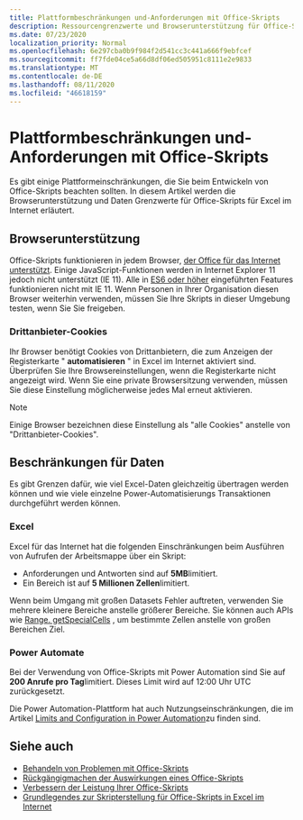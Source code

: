 ```yaml
---
title: Plattformbeschränkungen und-Anforderungen mit Office-Skripts
description: Ressourcengrenzwerte und Browserunterstützung für Office-Skripts bei Verwendung mit Excel im Internet
ms.date: 07/23/2020
localization_priority: Normal
ms.openlocfilehash: 6e297cba0b9f984f2d541cc3c441a666f9ebfcef
ms.sourcegitcommit: ff7fde04ce5a66d8df06ed505951c8111e2e9833
ms.translationtype: MT
ms.contentlocale: de-DE
ms.lasthandoff: 08/11/2020
ms.locfileid: "46618159"
---
```

# <a name="platform-limits-and-requirements-with-office-scripts"></a>Plattformbeschränkungen und-Anforderungen mit Office-Skripts

Es gibt einige Plattformeinschränkungen, die Sie beim Entwickeln von Office-Skripts beachten sollten. In diesem Artikel werden die Browserunterstützung und Daten Grenzwerte für Office-Skripts für Excel im Internet erläutert.

## <a name="browser-support"></a>Browserunterstützung

Office-Skripts funktionieren in jedem Browser, [der Office für das Internet unterstützt](https://support.microsoft.com/office/ad1303e0-a318-47aa-b409-d3a5eb44e452). Einige JavaScript-Funktionen werden in Internet Explorer 11 jedoch nicht unterstützt (IE 11). Alle in [ES6 oder höher](https://www.w3schools.com/Js/js_es6.asp) eingeführten Features funktionieren nicht mit IE 11. Wenn Personen in Ihrer Organisation diesen Browser weiterhin verwenden, müssen Sie Ihre Skripts in dieser Umgebung testen, wenn Sie Sie freigeben.

### <a name="third-party-cookies"></a>Drittanbieter-Cookies

Ihr Browser benötigt Cookies von Drittanbietern, die zum Anzeigen der Registerkarte " **automatisieren** " in Excel im Internet aktiviert sind. Überprüfen Sie Ihre Browsereinstellungen, wenn die Registerkarte nicht angezeigt wird. Wenn Sie eine private Browsersitzung verwenden, müssen Sie diese Einstellung möglicherweise jedes Mal erneut aktivieren.

> [!NOTE]
> Einige Browser bezeichnen diese Einstellung als "alle Cookies" anstelle von "Drittanbieter-Cookies".

## <a name="data-limits"></a>Beschränkungen für Daten

Es gibt Grenzen dafür, wie viel Excel-Daten gleichzeitig übertragen werden können und wie viele einzelne Power-Automatisierungs Transaktionen durchgeführt werden können.

### <a name="excel"></a>Excel

Excel für das Internet hat die folgenden Einschränkungen beim Ausführen von Aufrufen der Arbeitsmappe über ein Skript:

- Anforderungen und Antworten sind auf **5MB**limitiert.
- Ein Bereich ist auf **5 Millionen Zellen**limitiert.

Wenn beim Umgang mit großen Datasets Fehler auftreten, verwenden Sie mehrere kleinere Bereiche anstelle größerer Bereiche. Sie können auch APIs wie [Range. getSpecialCells](/javascript/api/office-scripts/excelscript/excelscript.range#getspecialcells-celltype--cellvaluetype-) , um bestimmte Zellen anstelle von großen Bereichen Ziel.

### <a name="power-automate"></a>Power Automate

Bei der Verwendung von Office-Skripts mit Power Automation sind Sie auf **200 Anrufe pro Tag**limitiert. Dieses Limit wird auf 12:00 Uhr UTC zurückgesetzt.

Die Power Automation-Plattform hat auch Nutzungseinschränkungen, die im Artikel [Limits and Configuration in Power Automation](/power-automate/limits-and-config)zu finden sind.

## <a name="see-also"></a>Siehe auch

- [Behandeln von Problemen mit Office-Skripts](troubleshooting.md)
- [Rückgängigmachen der Auswirkungen eines Office-Skripts](undo.md)
- [Verbessern der Leistung Ihrer Office-Skripts](../develop/web-client-performance.md)
- [Grundlegendes zur Skripterstellung für Office-Skripts in Excel im Internet](../develop/scripting-fundamentals.md)

